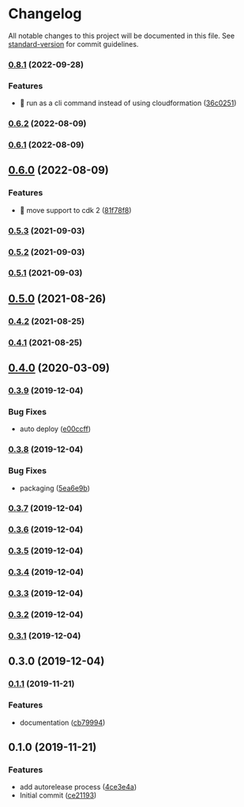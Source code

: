 # Changelog

All notable changes to this project will be documented in this file. See [standard-version](https://github.com/conventional-changelog/standard-version) for commit guidelines.

### [0.8.1](https://github.com/brettswift/cdk-git-config/compare/v0.6.2...v0.8.1) (2022-09-28)


### Features

* 🎸  run as a cli command instead of using cloudformation ([36c0251](https://github.com/brettswift/cdk-git-config/commit/36c02519647fbbd288c74ca99c5570456feef6ce))

### [0.6.2](https://github.com/brettswift/cdk-git-config/compare/v0.6.1...v0.6.2) (2022-08-09)

### [0.6.1](https://github.com/brettswift/cdk-git-config/compare/v0.6.0...v0.6.1) (2022-08-09)

## [0.6.0](https://github.com/brettswift/cdk-git-config/compare/v0.5.3...v0.6.0) (2022-08-09)


### Features

* 🎸 move support to cdk 2 ([81f78f8](https://github.com/brettswift/cdk-git-config/commit/81f78f8c4e33c08ff4e1c9d9c45240fa2ce6e2c6))

### [0.5.3](https://github.com/brettswift/cdk-git-config/compare/v0.5.2...v0.5.3) (2021-09-03)

### [0.5.2](https://github.com/brettswift/cdk-git-config/compare/v0.5.0...v0.5.2) (2021-09-03)

### [0.5.1](https://github.com/brettswift/cdk-git-config/compare/v0.5.0...v0.5.1) (2021-09-03)

## [0.5.0](https://github.com/brettswift/cdk-git-config/compare/v0.4.2...v0.5.0) (2021-08-26)

### [0.4.2](https://github.com/brettswift/cdk-git-config/compare/v0.4.1...v0.4.2) (2021-08-25)

### [0.4.1](https://github.com/brettswift/cdk-git-config/compare/v0.4.0...v0.4.1) (2021-08-25)

## [0.4.0](https://github.com/brettswift/cdk-git-config/compare/v0.3.9...v0.4.0) (2020-03-09)

### [0.3.9](https://github.com/brettswift/cdk-git-config/compare/v0.3.8...v0.3.9) (2019-12-04)


### Bug Fixes

* auto deploy ([e00ccff](https://github.com/brettswift/cdk-git-config/commit/e00ccff7622a11ebc0b2b0879755df6131aeb270))

### [0.3.8](https://github.com/brettswift/cdk-git-config/compare/v0.3.7...v0.3.8) (2019-12-04)


### Bug Fixes

* packaging ([5ea6e9b](https://github.com/brettswift/cdk-git-config/commit/5ea6e9b4930ad85f73bea95b0aec3b85fac72c8c))

### [0.3.7](https://github.com/brettswift/cdk-git-config/compare/v0.3.6...v0.3.7) (2019-12-04)

### [0.3.6](https://github.com/brettswift/cdk-git-config/compare/v0.3.5...v0.3.6) (2019-12-04)

### [0.3.5](https://github.com/brettswift/cdk-git-config/compare/v0.3.4...v0.3.5) (2019-12-04)

### [0.3.4](https://github.com/brettswift/cdk-git-config/compare/v0.3.3...v0.3.4) (2019-12-04)

### [0.3.3](https://github.com/brettswift/cdk-git-config/compare/v0.3.2...v0.3.3) (2019-12-04)

### [0.3.2](https://github.com/brettswift/cdk-git-config/compare/v0.3.1...v0.3.2) (2019-12-04)

### [0.3.1](https://github.com/brettswift/cdk-git-config/compare/v0.3.0...v0.3.1) (2019-12-04)

## 0.3.0 (2019-12-04)

### [0.1.1](https://github.com/brettswift/cdk-git-config/compare/v0.1.0...v0.1.1) (2019-11-21)


### Features

* documentation ([cb79994](https://github.com/brettswift/cdk-git-config/commit/cb79994323ac28cc589b41bbed12986f699ed9ac))

## 0.1.0 (2019-11-21)


### Features

* add autorelease process ([4ce3e4a](https://github.com/brettswift/cdk-git-config/commit/4ce3e4a484ead80fd4a4e2e84b580f9a8f27557a))
* Initial commit ([ce21193](https://github.com/brettswift/cdk-git-config/commit/ce21193be1b596b883bf514db0f27d5ee4558960))
